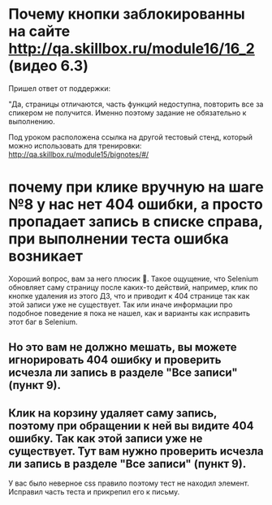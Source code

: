 # Почему кнопки заблокированны на сайте http://qa.skillbox.ru/module16/16_2 (видео 6.3)
Пришел ответ от поддержки:

"Да, страницы отличаются, часть функций недоступна, повторить все за спикером не получится. Именно поэтому задание не обязательно к выполнению.

Под уроком расположена ссылка на другой тестовый стенд, который можно использовать для тренировки: http://qa.skillbox.ru/module15/bignotes/#/

# почему при клике вручную на шаге №8 у нас нет 404 ошибки, а просто пропадает запись в списке справа, при выполнении теста ошибка возникает
Хороший вопрос, вам за него плюсик 🙂. Такое ощущение, что Selenium обновляет саму страницу после каких-то действий, например, клик по кнопке удаления из этого ДЗ, что и приводит к 404 странице так как этой записи уже не существует. Так или иначе информации про подобное поведение я пока не нашел, как и варианты как исправить этот баг в Selenium.

Но это вам не должно мешать, вы можете игнорировать 404 ошибку и проверить исчезла ли запись в разделе "Все записи" (пункт 9).
---
Клик на корзину удаляет саму запись, поэтому при обращении к ней вы видите 404 ошибку. Так как этой записи уже не существует. Тут вам нужно проверить исчезла ли запись в разделе "Все записи" (пункт 9).
---
У вас было неверное css правило поэтому тест не находил элемент. Исправил часть теста и прикрепил его к письму.
